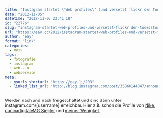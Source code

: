 ```yaml
---
title: "Instagram startet \"Web profiles\" (und versetzt flickr den Todesstoß)"
date: "2012-11-05"
datetime: "2012-11-05 23:41:18"
id: "22776"
slug: "instagram-startet-web-profiles-und-versetzt-flickr-den-todesstos"
url: "https://eay.cc/2012/instagram-startet-web-profiles-und-versetzt-flickr-den-todesstos/"
author: "eay"
format: "link"
categories:
  - 0815
tags:
  - fotografie
  - instagram
  - web-2-0
  - webservice
meta:
  - yourls_shorturl: "https://eay.li/203"
  - linked_list_url: "http://blog.instagram.com/post/35068144047/announcing-instagram-profiles-on-the-web"
---
```


Werden nach und nach freigeschaltet und sind dann unter instagram.com/\[username\] erreichbar. Hier z.B. schon die Profile von [Nike](http://instagram.com/nike), [cucinadigitaleMG Siegler](http://instagram.com/cucinadigitale) und [meiner Wenigkeit](http://instagram.com/eay)
